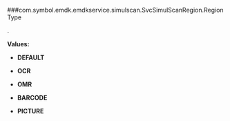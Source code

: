 ###com.symbol.emdk.emdkservice.simulscan.SvcSimulScanRegion.RegionType

.

**Values:**

* **DEFAULT**

* **OCR**

* **OMR**

* **BARCODE**

* **PICTURE**

